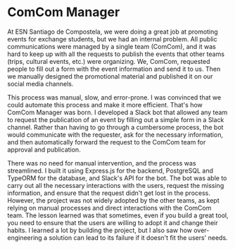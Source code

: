 # ComCom Manager

At ESN Santiago de Compostela, we were doing a great job at promoting events for exchange students, but we had an internal problem. All public communications were managed by a single team (ComCom), and it was hard to keep up with all the requests to publish the events that other teams (trips, cultural events, etc.) were organizing. We, ComCom, requested people to fill out a form with the event information and send it to us. Then we manually designed the promotional material and published it on our social media channels.

This process was manual, slow, and error-prone. I was convinced that we could automate this process and make it more efficient. That's how ComCom Manager was born. I developed a Slack bot that allowed any team to request the publication of an event by filling out a simple form in a Slack channel. Rather than having to go through a cumbersome process, the bot would communicate with the requester, ask for the necessary information, and then automatically forward the request to the ComCom team for approval and publication.

There was no need for manual intervention, and the process was streamlined. I built it using Express.js for the backend, PostgreSQL and TypeORM for the database, and Slack's API for the bot. The bot was able to carry out all the necessary interactions with the users, request the missing information, and ensure that the request didn't get lost in the process. However, the project was not widely adopted by the other teams, as kept relying on manual processes and direct interactions with the ComCom team. The lesson learned was that sometimes, even if you build a great tool, you need to ensure that the users are willing to adopt it and change their habits. I learned a lot by building the project, but I also saw how over-engineering a solution can lead to its failure if it doesn't fit the users' needs.
